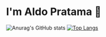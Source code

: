 # I'm Aldo Pratama 👋

![Anurag's GitHub stats](https://github-readme-stats.vercel.app/api?username=Aldoptma0704&show_icons=true&theme=dark)
[![Top Langs](https://github-readme-stats.vercel.app/api/top-langs/?username=Aldoptma0704)](https://github.com/Aldoptma0704/github-readme-stats)
